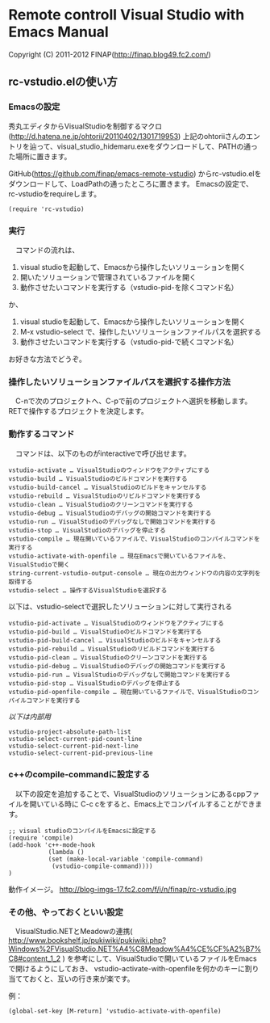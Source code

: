 # Remote controll Visual Studio with Emacs Manual
Copyright (C) 2011-2012 FINAP(http://finap.blog49.fc2.com/)

## rc-vstudio.elの使い方


### Emacsの設定
秀丸エディタからVisualStudioを制御するマクロ(http://d.hatena.ne.jp/ohtorii/20110402/1301719953)
上記のohtoriiさんのエントリを辿って、visual_studio_hidemaru.exeをダウンロードして、PATHの通った場所に置きます。


GitHub(https://github.com/finap/emacs-remote-vstudio)
からrc-vstudio.elをダウンロードして、LoadPathの通ったところに置きます。
Emacsの設定で、rc-vstudioをrequireします。

`(require 'rc-vstudio)`


### 実行
　コマンドの流れは、

1. visual studioを起動して、Emacsから操作したいソリューションを開く
2. 開いたソリューションで管理されているファイルを開く
3. 動作させたいコマンドを実行する（vstudio-pid-を除くコマンド名）

か、

1. visual studioを起動して、Emacsから操作したいソリューションを開く
2. M-x vstudio-select で、操作したいソリューションファイルパスを選択する
3. 動作させたいコマンドを実行する（vstudio-pid-で続くコマンド名）

お好きな方法でどうぞ。


### 操作したいソリューションファイルパスを選択する操作方法
　C-nで次のプロジェクトへ、C-pで前のプロジェクトへ選択を移動します。
RETで操作するプロジェクトを決定します。

### 動作するコマンド
　コマンドは、以下のものがinteractiveで呼び出せます。

    vstudio-activate … VisualStudioのウィンドウをアクティブにする
    vstudio-build … VisualStudioのビルドコマンドを実行する
    vstudio-build-cancel … VisualStudioのビルドをキャンセルする
    vstudio-rebuild … VisualStudioのリビルドコマンドを実行する
    vstudio-clean … VisualStudioのクリーンコマンドを実行する
    vstudio-debug … VisualStudioのデバッグの開始コマンドを実行する
    vstudio-run … VisualStudioのデバッグなしで開始コマンドを実行する
    vstudio-stop … VisualStudioのデバッグを停止する
    vstudio-compile … 現在開いているファイルで、VisualStudioのコンパイルコマンドを実行する
    vstudio-activate-with-openfile … 現在Emacsで開いているファイルを、VisualStudioで開く
    string-current-vstudio-output-console … 現在の出力ウィンドウの内容の文字列を取得する
    vstudio-select … 操作するVisualStudioを選択する

以下は、vstudio-selectで選択したソリューションに対して実行される

    vstudio-pid-activate … VisualStudioのウィンドウをアクティブにする
    vstudio-pid-build … VisualStudioのビルドコマンドを実行する
    vstudio-pid-build-cancel … VisualStudioのビルドをキャンセルする
    vstudio-pid-rebuild … VisualStudioのリビルドコマンドを実行する
    vstudio-pid-clean … VisualStudioのクリーンコマンドを実行する
    vstudio-pid-debug … VisualStudioのデバッグの開始コマンドを実行する
    vstudio-pid-run … VisualStudioのデバッグなしで開始コマンドを実行する
    vstudio-pid-stop … VisualStudioのデバッグを停止する
    vstudio-pid-openfile-compile … 現在開いているファイルで、VisualStudioのコンパイルコマンドを実行する

*以下は内部用*

    vstudio-project-absolute-path-list
    vstudio-select-current-pid-count-line
    vstudio-select-current-pid-next-line
    vstudio-select-current-pid-previous-line


### c++のcompile-commandに設定する
　以下の設定を追加することで、VisualStudioのソリューションにあるcppファイルを開いている時に
C-c cをすると、Emacs上でコンパイルすることができます。

    ;; visual studioのコンパイルをEmacsに設定する
    (require 'compile)
    (add-hook 'c++-mode-hook
               (lambda ()
    	       (set (make-local-variable 'compile-command)
    		    (vstudio-compile-command)))) 
    )

動作イメージ。
http://blog-imgs-17.fc2.com/f/i/n/finap/rc-vstudio.jpg


### その他、やっておくといい設定
　VisualStudio.NETとMeadowの連携( http://www.bookshelf.jp/pukiwiki/pukiwiki.php?Windows%2FVisualStudio.NET%A4%C8Meadow%A4%CE%CF%A2%B7%C8#content_1_2 )
を参考にして、VisualStudioで開いているファイルをEmacsで開けるようにしておき、
vstudio-activate-with-openfileを何かのキーに割り当てておくと、互いの行き来が楽です。

例：

`(global-set-key [M-return] 'vstudio-activate-with-openfile)`
